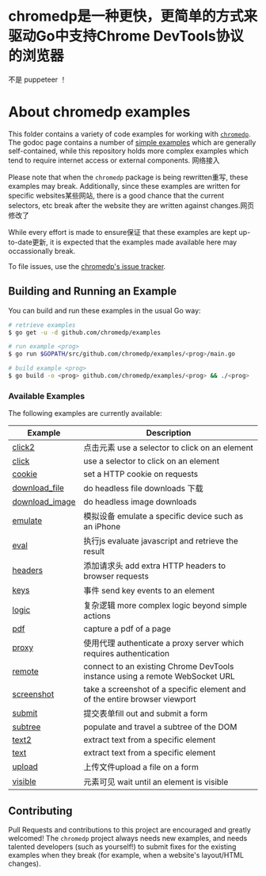 
# chromedp是一种更快，更简单的方式来驱动Go中支持Chrome DevTools协议 的浏览器
不是 puppeteer ！

# About chromedp examples

This folder contains a variety of code examples for working with
[`chromedp`][1]. The godoc page contains a number of [simple examples][2] which
are generally self-contained, while this repository holds more complex examples
which tend to require internet access or external components. 网络接入

Please note that when the `chromedp` package is being rewritten重写, these examples
may break. Additionally, since these examples are written for specific websites某些网站,
there is a good chance that the current selectors, etc break after the website
they are written against changes.网页修改了

While every effort is made to ensure保证 that these examples are kept up-to-date更新,
it is expected that the examples made available here may occassionally break.

To file issues, use the [chromedp's issue tracker][3].

## Building and Running an Example

You can build and run these examples in the usual Go way:

```sh
# retrieve examples
$ go get -u -d github.com/chromedp/examples

# run example <prog>
$ go run $GOPATH/src/github.com/chromedp/examples/<prog>/main.go

# build example <prog>
$ go build -o <prog> github.com/chromedp/examples/<prog> && ./<prog>
```
### Available Examples

The following examples are currently available:

<!-- the following section is updated by running `go run gen.go` -->
<!-- START EXAMPLES -->
| Example                           | Description                                                                  |
|-----------------------------------|------------------------------------------------------------------------------|
| [click2](/click2)                 |点击元素 use a selector to click on an element                                        |
| [click](/click)                   | use a selector to click on an element                                        |
| [cookie](/cookie)                 | set a HTTP cookie on requests                                                |
| [download_file](/download_file)   | do headless file downloads 下载                                                  |
| [download_image](/download_image) | do headless image downloads                                                  |
| [emulate](/emulate)               |模拟设备 emulate a specific device such as an iPhone                                  |
| [eval](/eval)                     |执行js evaluate javascript and retrieve the result                                  |
| [headers](/headers)               |添加请求头 add extra HTTP headers to browser requests                                   |
| [keys](/keys)                     |事件 send key events to an element                                                |
| [logic](/logic)                   |复杂逻辑 more complex logic beyond simple actions                                     |
| [pdf](/pdf)                       | capture a pdf of a page                                                      |
| [proxy](/proxy)                   |使用代理 authenticate a proxy server which requires authentication                    |
| [remote](/remote)                 | connect to an existing Chrome DevTools instance using a remote WebSocket URL |
| [screenshot](/screenshot)         | take a screenshot of a specific element and of the entire browser viewport   |
| [submit](/submit)                 | 提交表单fill out and submit a form                                                   |
| [subtree](/subtree)               | populate and travel a subtree of the DOM                                     |
| [text2](/text2)                   | extract text from a specific element                                         |
| [text](/text)                     | extract text from a specific element                                         |
| [upload](/upload)                 | 上传文件upload a file on a form                                                      |
| [visible](/visible)               |元素可见 wait until an element is visible                                             |
<!-- END EXAMPLES -->

## Contributing

Pull Requests and contributions to this project are encouraged and greatly
welcomed!  The `chromedp` project always needs new examples, and needs talented
developers (such as yourself!) to submit fixes for the existing examples when
they break (for example, when a website's layout/HTML changes).

[1]: https://github.com/chromedp/chromedp
[2]: https://godoc.org/github.com/chromedp/chromedp#pkg-examples
[3]: https://github.com/chromedp/chromedp/issues
